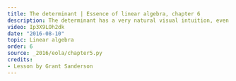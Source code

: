 ```yaml
---
title: The determinant | Essence of linear algebra, chapter 6
description: The determinant has a very natural visual intuition, even though it's formula can make it seem more complicated than it really is.
video: Ip3X9LOh2dk
date: "2016-08-10"
topic: Linear algebra
order: 6
source: _2016/eola/chapter5.py
credits:
- Lesson by Grant Sanderson
---
```

